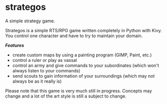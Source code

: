 # strategos
A simple strategy game.

Strategos is a simple RTS/RPG game written completely in Python with Kivy.
You control one character and have to try to maintain your domain.

***Features***
- create custom maps by using a painting program (GIMP, Paint, etc.)
- control a ruler or play as vassal
- control an army and give commands to your subordinates (which won't always listen to your commands)
- send scouts to gain information of your surroundings (which may not always be as it really is)

Please note that this game is very much still in progress. Concepts may change and a lot of the art style is still a subject to change.
